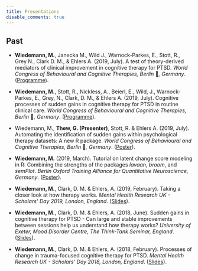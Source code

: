 ```yaml
---
title: Presentations
disable_comments: true
---
```

  
## Past 

- **Wiedemann, M.**, Janecka M., Wild J., Warnock-Parkes, E., Stott, R., Grey N., Clark D. M., & Ehlers A. (2019, July). 
  A test of theory-derived mediators of clinical improvement in cognitive therapy for PTSD.
  *World Congress of Behavioural and Cognitive Therapies, Berlin* :bear:*, Germany*.
  ([Programme](https://wcbct2019.org/Downloads/Congress-Programme.pdf)).

- **Wiedemann, M.**, Stott, R., Nickless, A., Beierl, E., Wild, J., Warnock-Parkes, E., Grey, N., Clark, D. M., & Ehlers A. (2019, July).
  Cognitive processes of sudden gains in cognitive therapy for PTSD in routine clinical care.
  *World Congress of Behavioural and Cognitive Therapies, Berlin* :bear:*, Germany*.
  ([Programme](https://wcbct2019.org/Downloads/Congress-Programme.pdf)).
  
- Wiedemann, M., **Thew, G. (Presenter)**, Stott, R. & Ehlers A. (2019, July).
  Automating the identification of sudden gains within psychological therapy datasets: A new R package.
  *World Congress of Behavioural and Cognitive Therapies, Berlin* :bear:*, Germany*.
  ([Poster](/presentations/r-suddengains-wcbct-2019-print.pdf)).

- **Wiedemann, M.** (2019, March). 
  Tutorial on latent change score modeling in R: Combining the strengths of the packages *lavaan*, *broom*, and *semPlot*.
  *Berlin Oxford Training Alliance for Quantitative Neuroscience, Germany*. 
  ([Poster](https://doi.org/10.6084/m9.figshare.7887599.v2)).

- **Wiedemann, M.**, Clark, D. M. & Ehlers, A. (2019, February). 
  Taking a closer look at how therapy works. 
  *Mental Health Research UK - Scholars' Day 2019, London, England*. 
  ([Slides](https://doi.org/10.6084/m9.figshare.7834841.v1)).

- **Wiedemann, M.**, Clark, D. M. & Ehlers, A. (2018, June). 
  Sudden gains in cognitive therapy for PTSD - Can large and stable improvements between sessions help us understand how therapy works? 
  *University of Exeter, Mood Disorder Centre, The Think-Tank Seminar, England*. 
  ([Slides](https://doi.org/10.6084/m9.figshare.7834844.v1)).

- **Wiedemann, M.**, Clark, D. M. & Ehlers, A. (2018, February).
  Processes of change in trauma-focused cognitive therapy for PTSD. 
  *Mental Health Research UK - Scholars' Day 2018, London, England*. 
  ([Slides](https://doi.org/10.6084/m9.figshare.7834826.v1)).
